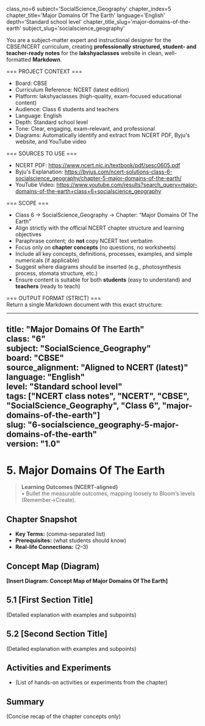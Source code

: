 class_no=6
subject='SocialScience_Geography'
chapter_index=5
chapter_title='Major Domains Of The Earth'
language='English'
depth='Standard school level'
chapter_title_slug='major-domains-of-the-earth'
subject_slug='socialscience_geography'

You are a subject-matter expert and instructional designer for the CBSE/NCERT curriculum, creating **professionally structured, student- and teacher-ready notes** for the **lakshyaclasses** website in clean, well-formatted **Markdown**.

=== PROJECT CONTEXT ===  
- Board: CBSE  
- Curriculum Reference: NCERT (latest edition)  
- Platform: lakshyaclasses (high-quality, exam-focused educational content)  
- Audience: Class 6 students and teachers  
- Language: English  
- Depth: Standard school level  
- Tone: Clear, engaging, exam-relevant, and professional  
- Diagrams: Automatically identify and extract from NCERT PDF, Byju's website, and YouTube video

=== SOURCES TO USE ===  
- NCERT PDF: https://www.ncert.nic.in/textbook/pdf/sesc0605.pdf  
- Byju's Explanation: https://byjus.com/ncert-solutions-class-6-socialscience_geography/chapter-5-major-domains-of-the-earth/  
- YouTube Video: https://www.youtube.com/results?search_query=major-domains-of-the-earth+class+6+socialscience_geography

=== SCOPE ===  
- Class 6 → SocialScience_Geography → Chapter: “Major Domains Of The Earth”  
- Align strictly with the official NCERT chapter structure and learning objectives  
- Paraphrase content; do **not** copy NCERT text verbatim  
- Focus only on **chapter concepts** (no questions, no worksheets)  
- Include all key concepts, definitions, processes, examples, and simple numericals (if applicable)  
- Suggest where diagrams should be inserted (e.g., photosynthesis process, stomata structure, etc.)  
- Ensure content is suitable for both **students** (easy to understand) and **teachers** (ready to teach)

=== OUTPUT FORMAT (STRICT) ===  
Return a single Markdown document with this exact structure:

---
title: "Major Domains Of The Earth"  
class: "6"  
subject: "SocialScience_Geography"  
board: "CBSE"  
source_alignment: "Aligned to NCERT (latest)"  
language: "English"  
level: "Standard school level"  
tags: ["NCERT class notes", "NCERT", "CBSE", "SocialScience_Geography", "Class 6", "major-domains-of-the-earth"]  
slug: "6-socialscience_geography-5-major-domains-of-the-earth"  
version: "1.0"  
---

# 5. Major Domains Of The Earth

> **Learning Outcomes (NCERT-aligned)**  
> • Bullet the measurable outcomes, mapping loosely to Bloom’s levels (Remember→Create).

## Chapter Snapshot  
- **Key Terms:** (comma-separated list)  
- **Prerequisites:** (what students should know)  
- **Real-life Connections:** (2–3)

## Concept Map (Diagram)  
<!-- Diagram will be extracted from sources. Placeholder below. -->  
**[Insert Diagram: Concept Map of Major Domains Of The Earth]**

## 5.1 [First Section Title]  
(Detailed explanation with examples and subpoints)

## 5.2 [Second Section Title]  
(Detailed explanation with examples and subpoints)

## Activities and Experiments  
- (List of hands-on activities or experiments from the chapter)

## Summary  
(Concise recap of the chapter concepts only)
